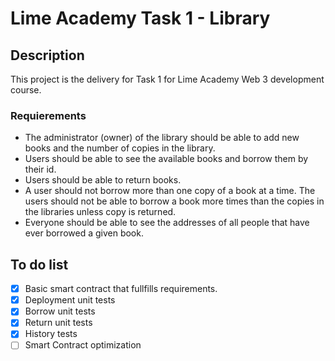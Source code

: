 # Lime Academy Task 1 - Library 

## Description
This project is the delivery for Task 1 for Lime Academy Web 3 development course.

### Requierements

- The administrator (owner) of the library should be able to add new books and the number of copies in the library.
- Users should be able to see the available books and borrow them by their id.
- Users should be able to return books.
- A user should not borrow more than one copy of a book at a time. The users should not be able to borrow a book more times than the copies in the libraries unless copy is returned.
- Everyone should be able to see the addresses of all people that have ever borrowed a given book.

## To do list
- [X] Basic smart contract that fullfills requirements.
- [X] Deployment unit tests
- [X] Borrow unit tests
- [X] Return unit tests
- [X] History tests
- [ ] Smart Contract optimization